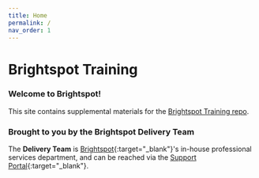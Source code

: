 ```yaml
---
title: Home
permalink: /
nav_order: 1
---
```


# Brightspot Training

### Welcome to Brightspot!

This site contains supplemental materials for the [Brightspot Training repo](https://github.com/perfectsense/training).

### Brought to you by the Brightspot Delivery Team

The **Delivery Team** is [Brightspot](https://www.brightspot.com/){:target="_blank"}'s in-house
professional services department, and can be reached via the [Support Portal](https://perfectsense.atlassian.net/servicedesk/customer/portal/1){:target="_blank"}.

